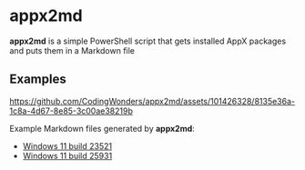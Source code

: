 # appx2md
**appx2md** is a simple PowerShell script that gets installed AppX packages and puts them in a Markdown file

## Examples

https://github.com/CodingWonders/appx2md/assets/101426328/8135e36a-1c8a-4d67-8e85-3c00ae38219b

Example Markdown files generated by **appx2md**:

- [Windows 11 build 23521](https://example.com)
- [Windows 11 build 25931](https://example.com)
